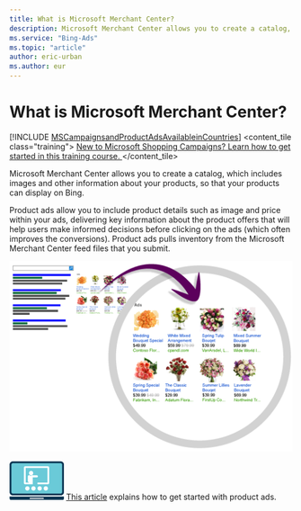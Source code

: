 ```yaml
---
title: What is Microsoft Merchant Center?
description: Microsoft Merchant Center allows you to create a catalog, which includes images and other information about your products, so that your products can display on Bing
ms.service: "Bing-Ads"
ms.topic: "article"
author: eric-urban
ms.author: eur
---
```


# What is Microsoft Merchant Center?

[!INCLUDE [MSCampaignsandProductAdsAvailableinCountries](./includes/MSCampaignsandProductAdsAvailableinCountries.md)]
<content_tile class="training">          [            New to Microsoft Shopping Campaigns? Learn how to get started in this training course.           ](https://go.microsoft.com/fwlink?LinkId=2130007)        </content_tile>

Microsoft Merchant Center allows you to create a catalog, which includes images and other information about your products, so that your products can display on Bing.

Product ads allow you to include product details such as image and price within your ads, delivering key information about the product offers that will help users make informed decisions before clicking on the ads (which often improves the conversions). Product ads pulls inventory from the Microsoft Merchant Center feed files that you submit.

![Ad example](../images/BA_ScreenCap_ProductAdsExample.png)

![Ad example](../images/Global_Icon_TrainingCallout.png)
[This article](./hlp_BA_CONC_BSC_GetStarted.md) explains how to get started with product ads.


